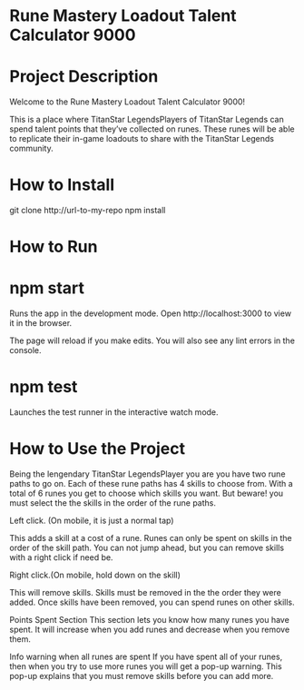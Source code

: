 #  Rune Mastery Loadout Talent Calculator 9000

# Project Description
Welcome to the Rune Mastery Loadout Talent Calculator 9000! 

This is a place where TitanStar LegendsPlayers of TitanStar Legends can spend talent points that they’ve collected on runes. These runes will be able to replicate their in-game loadouts to share with the TitanStar Legends community.

# How to Install
git clone http://url-to-my-repo
npm install

# How to Run

# npm start
Runs the app in the development mode.
Open http://localhost:3000 to view it in the browser.

The page will reload if you make edits.
You will also see any lint errors in the console.

# npm test
Launches the test runner in the interactive watch mode.

#  How to Use the Project
Being the lengendary TitanStar LegendsPlayer you are you have two rune paths to go on. Each of these rune paths has 4 skills to choose from. With a total of 6 runes you get to choose which skills you want. But beware! you must select the the skills in the order of the rune paths.


Left click. (On mobile, it is just a normal tap)

This adds a skill at a cost of a rune. Runes can only be spent on skills in the order of the skill path. You can not jump ahead, but you can remove skills with a right click if need be. 

Right click.(On mobile, hold down on the skill)

This will remove skills. Skills must be removed in the the order they were added. Once skills have been removed, you can spend runes on other skills.


Points Spent Section
This section lets you know how many runes you have spent. It will increase when you add runes and decrease when you remove them. 


Info warning when all runes are spent
If you have spent all of your runes, then when you try to use more runes you will get a pop-up warning. This pop-up explains that you must remove skills before you can add more. 

